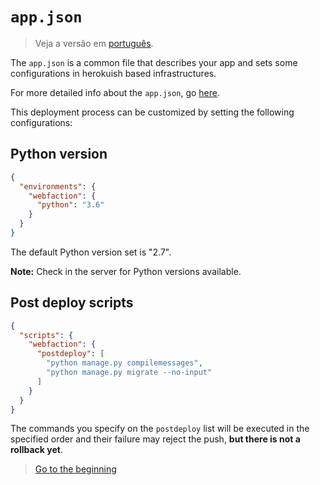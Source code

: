 # `app.json`

> Veja a versão em [português][portuguese_version].

The `app.json` is a common file that describes your app and sets some
configurations in herokuish based infrastructures.

For more detailed info about the `app.json`, go [here][app_json_link].

This deployment process can be customized by setting the following configurations:

## Python version

```json
{
  "environments": {
    "webfaction": {
      "python": "3.6"
    }
  }
}
```

The default Python version set is "2.7".

**Note:** Check in the server for Python versions available.

## Post deploy scripts

```json
{
  "scripts": {
    "webfaction": {
      "postdeploy": [
        "python manage.py compilemessages",
        "python manage.py migrate --no-input"
      ]
    }
  }
}
```

The commands you specify on the `postdeploy` list will be executed in the specified order and their failure may
reject the push, **but there is not a rollback yet**.

> [Go to the beginning][readme]

[readme]: https://github.com/dewayinc/bare-django-repo/blob/master/README.md
[app_json_link]: https://devcenter.heroku.com/articles/app-json-schema
[portuguese_version]: https://github.com/dewayinc/bare-django-repo/blob/master/docs/languages/pt_BR/APP_JSON.md
